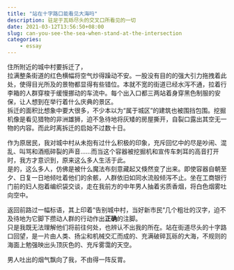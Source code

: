 ```yaml
---
title: "站在十字路口能看见大海吗"
description: 驻足于瓦砾尽头的交叉口所看见的一切
date: 2021-03-12T13:56:50+08:00
slug: can-you-see-the-sea-when-stand-at-the-intersection
categories:
    - essay
---
```


住所附近的城中村要拆迁了，   
拉满整条街道的红色横幅将空气炒得躁动不安。一股没有目的的强大引力拖拽着此处，使得目光所及的景物都显得有些错位。本就不宽的街道已经水泻不通，拉着行李箱的人群穿梭于缓慢挪动的车流中。每个出入口都三两站着身穿黑色制服的安保，让人想到在举行着什么庆典的景区。  
拆迁的面积比想象中要大很多，不少本以为“属于城区”的建筑也被围挡包围。挖掘机像是看见猎物的非洲雄狮，迫不急待地将灰矮的房屋撕开，自裂口露出其空无一物的内容。而此时离拆迁的启始不过数十日。

作为原居民，我对城中村从未抱有过什么积极的印象，充斥回忆中的尽是吵闹、混乱、叫骂和酒瓶碎裂的声音……而当这个容器被挖掘机和宣传车刺耳的高音打开时，我方才意识到，原来这么多人生活于此。  
是的，这么多人，仿佛是被什么魔法布刻意藏起又倏然变了出来。即使容器自朝至夕、日复一日地倾吐着他们的余骸，人群依旧如同水流般倾泻不止。坐在工商银行门前的妇人抱着编织袋交谈，走在我前方的中年男人抽着劣质香烟，将白色烟雾吐向空中。

返回前路过一幅标语，其上印着“告别城中村，当好新市民“几个粗壮的汉字，迫不及待地为它脚下攒动人群的行动作出**正确**的注脚。  
只是我既无法理解他们将前往何处，也辨认不出我的所在。站在街道尽头的十字路口回望，是一片由人类、扬尘和机械交汇而成的、充满破碎瓦砾的大海，不规则的海面上勉强映出头顶灰色的、充斥雾霭的天空。

男人吐出的烟气飘向了我，不由得一阵反胃。
